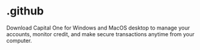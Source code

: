 # .github
Download Capital One for Windows and MacOS desktop to manage your accounts, monitor credit, and make secure transactions anytime from your computer.
